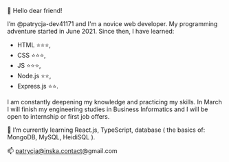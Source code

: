👋 Hello dear friend!

I’m @patrycja-dev41171 and I'm a novice web developer. My programming adventure started in June 2021. Since then, I have learned: 

- HTML ⭐⭐⭐, 
- CSS ⭐⭐⭐, 
- JS ⭐⭐⭐, 
- Node.js ⭐⭐, 
- Express.js ⭐⭐.

I am constantly deepening my knowledge and practicing my skills. In March I will finish my engineering studies in Business Informatics and I will be open to internship or first job offers.

🌱 I’m currently learning React.js, TypeScript, database ( the basics of: MongoDB, MySQL, HeidiSQL ).

📫 patrycja@inska.contact@gmail.com


